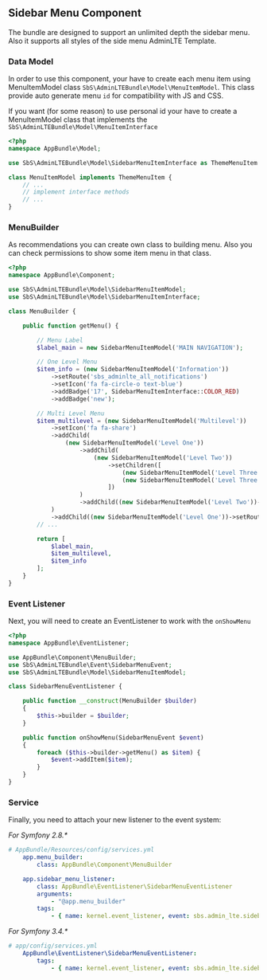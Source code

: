 ## Sidebar Menu Component

The bundle are designed to support an unlimited depth the sidebar menu. Also it supports all styles of the side menu AdminLTE Template.

### Data Model
In order to use this component, your have to create each menu item using MenuItemModel class `SbS\AdminLTEBundle\Model\MenuItemModel`. This class provide auto generate menu `id` for compatibility with JS and CSS.

If you want (for some reason) to use personal id your have to create a MenuItemModel class that implements the `SbS\AdminLTEBundle\Model\MenuItemInterface`

```php
<?php
namespace AppBundle\Model;

use SbS\AdminLTEBundle\Model\SidebarMenuItemInterface as ThemeMenuItem

class MenuItemModel implements ThemeMenuItem {
    // ...
    // implement interface methods
    // ...
}
```

### MenuBuilder
As recommendations you can create own class to building menu. Also you can check permissions to show some item menu in that class.

```php
<?php
namespace AppBundle\Component;

use SbS\AdminLTEBundle\Model\SidebarMenuItemModel;
use SbS\AdminLTEBundle\Model\SidebarMenuItemInterface;

class MenuBuilder {

    public function getMenu() {

        // Menu Label
        $label_main = new SidebarMenuItemModel('MAIN NAVIGATION');

        // One Level Menu
        $item_info = (new SidebarMenuItemModel('Information'))
            ->setRoute('sbs_adminlte_all_notifications')
            ->setIcon('fa fa-circle-o text-blue')
            ->addBadge('17', SidebarMenuItemInterface::COLOR_RED)
            ->addBadge('new');

        // Multi Level Menu
        $item_multilevel = (new SidebarMenuItemModel('Multilevel'))
            ->setIcon('fa fa-share')
            ->addChild(
                (new SidebarMenuItemModel('Level One'))
                    ->addChild(
                        (new SidebarMenuItemModel('Level Two'))
                            ->setChildren([
                                (new SidebarMenuItemModel('Level Three'))->setRoute('sbs_adminlte_user_profile'),
                                (new SidebarMenuItemModel('Level Three'))->setRoute('sbs_adminlte_all_tasks')
                            ])
                    )
                    ->addChild((new SidebarMenuItemModel('Level Two'))->setRoute('sbs_adminlte_all_notifications'))
            )
            ->addChild((new SidebarMenuItemModel('Level One'))->setRoute('sbs_adminlte_user_profile')->addBadge('new'));
        // ...

        return [
            $label_main,
            $item_multilevel,
            $item_info
        ];
    }
}
```

### Event Listener
Next, you will need to create an EventListener to work with the `onShowMenu`

```php
<?php
namespace AppBundle\EventListener;

use AppBundle\Component\MenuBuilder;
use SbS\AdminLTEBundle\Event\SidebarMenuEvent;
use SbS\AdminLTEBundle\Model\SidebarMenuItemModel;

class SidebarMenuEventListener {

    public function __construct(MenuBuilder $builder)
    {
        $this->builder = $builder;
    }

    public function onShowMenu(SidebarMenuEvent $event)
    {
        foreach ($this->builder->getMenu() as $item) {
            $event->addItem($item);
        }
    }
}
```

### Service
Finally, you need to attach your new listener to the event system:

_For Symfony 2.8.\*_

```yaml
# AppBundle/Resources/config/services.yml
    app.menu_builder:
        class: AppBundle\Component\MenuBuilder

    app.sidebar_menu_listener:
        class: AppBundle\EventListener\SidebarMenuEventListener
        arguments:
            - "@app.menu_builder"
        tags:
            - { name: kernel.event_listener, event: sbs.admin_lte.sidebar_menu, method: onShowMenu }
```

_For Symfony 3.4.\*_

```yaml
# app/config/services.yml
    AppBundle\EventListener\SidebarMenuEventListener:
        tags:
            - { name: kernel.event_listener, event: sbs.admin_lte.sidebar_menu, method: onShowMenu }
```
